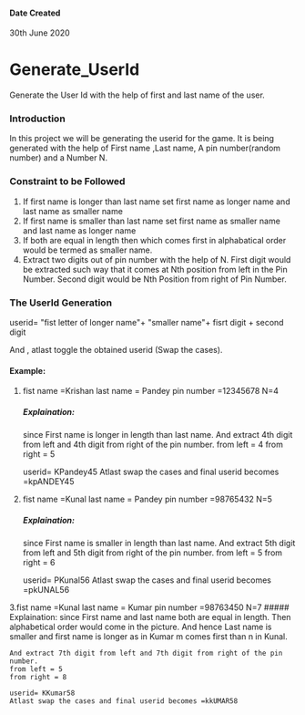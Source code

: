 #### Date Created
30th June 2020

# Generate_UserId
Generate the User Id with the help of first and last name of the user.

### Introduction
In this project we will be generating the userid for the game.
It is being generated with the help of First name ,Last name, A pin number(random number)
and a Number N.

### Constraint to be Followed

1. If first name is longer than last name  set first name as longer name and last name as smaller name
2. If first name is smaller than last name  set first name as smaller name and last name as longer name
3. If both are equal in length then which comes first in alphabatical order would be termed as smaller name.
4. Extract two digits out of pin number with the help of N.
	First digit would be extracted such way that it comes at Nth position from left in the Pin Number.
	Second digit would be Nth Position from right of Pin Number.

### The UserId Generation
userid= "fist letter of longer name"+ "smaller name"+ fisrt digit + second digit

And , atlast toggle the obtained userid (Swap the cases).


#### Example:

1. fist name =Krishan
    last name = Pandey
    pin number =12345678
    N=4
    ##### Explaination:
	since First name is longer in length than last name.
	And extract 4th digit from left and 4th digit from right of the pin number.
	from left = 4
	from right = 5

	userid= KPandey45
	Atlast swap the cases and final userid becomes =kpANDEY45

2. fist name =Kunal
    last name = Pandey
    pin number =98765432
    N=5
    ##### Explaination:
	since First name is smaller in length than last name.
	And extract 5th digit from left and 5th digit from right of the pin number.
	from left = 5
	from right = 6

	userid= PKunal56
	Atlast swap the cases and final userid becomes =pkUNAL56

3.fist name =Kunal
    last name = Kumar
    pin number =98763450
    N=7
    ##### Explaination:
	since First name and last name both are equal in length.
	Then alphabetical order would come in the picture. And hence Last name is smaller and first name is longer 
	as in Kumar m comes first than n in Kunal.

	And extract 7th digit from left and 7th digit from right of the pin number.
	from left = 5
	from right = 8

	userid= KKumar58
	Atlast swap the cases and final userid becomes =kkUMAR58


